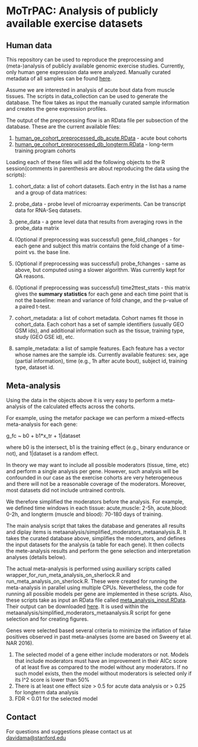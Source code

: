 # MoTrPAC: Analysis of publicly available exercise datasets

## Human data

This repository can be used to reproduce the preprocessing and (meta-)analysis of publicly available genomic exercise studies. Currently, only human gene expression data were analyzed. Manually curated metadata of all samples can be found [here](https://storage.googleapis.com/motrpac-portal-user-davidama/GEO_sample_metadata.xlsx).

Assume we are interested in analysis of acute bout data from muscle tissues. The scripts in data_collection can be used to generate the database. The flow takes as input the manually curated sample information and creates the gene expression profiles. 

The output of the preprocessing flow is an RData file per subsection of the database. These are the current available files:
1. [human_ge_cohort_preprocessed_db_acute.RData](https://storage.googleapis.com/motrpac-portal-user-davidama/human_ge_cohort_preprocessed_db_acute.RData) - acute bout cohorts
2. [human_ge_cohort_preprocessed_db_longterm.RData](https://storage.googleapis.com/motrpac-portal-user-davidama/human_ge_cohort_preprocessed_db_longterm.RData) - long-term training program cohorts

Loading each of these files will add the following objects to the R session(comments in parenthesis are about reproducing the data using the scripts):

1. cohort_data: a list of cohort datasets. Each entry in the list has a name and a group of data matrices:
  1. probe_data - probe level of microarray experiments. Can be transcript data for RNA-Seq datasets.
  2. gene_data - a gene level data that results from averaging rows in the probe_data matrix
  3. (Optional if preprocessing was successful) gene_fold_changes - for each gene and subject this matrix contains the fold change of a time-point vs. the base line.
  4. (Optional if preprocessing was successful) probe_fchanges - same as above, but computed using a slower algorithm. Was currently kept for QA reasons.
  5. (Optional if preprocessing was successful) time2ttest_stats - this matrix gives the **summary statistics** for each gene and each time point that is not the baseline: mean and variance of fold change, and the p-value of a paired t-test. 

2. cohort_metadata: a list of cohort metadata. Cohort names fit those in cohort_data. Each cohort has a set of sample identifiers (usually GEO GSM ids), and additional information such as the tissue, training type, study (GEO GSE id), etc.

3. sample_metadata: a list of sample features. Each feature has a vector whose names are the sample ids. Currently available features: sex, age (partial information), time (e.g., 1h after acute bout), subject id, training type, dataset id.
  
## Meta-analysis

Using the data in the objects above it is very easy to perform a meta-analysis of the calculated effects across the cohorts.

For example, using the metafor package we can perform a mixed-effects meta-analysis for each gene:

g_fc ~ b0 + b1*x_tr + 1|dataset 

where b0 is the intersect, b1 is the training effect (e.g., binary endurance or not), and 1|dataset is a random effect.

In theory we may want to include all possible moderators (tissue, time, etc) and perform a single analysis per gene. However, such analysis will be confounded in our case as the exercise cohorts are very heterogeneous and there will not be a reasonable coverage of the moderators. Moreover, most datasets did not include untrained controls.

We therefore simplified the moderators before the analysis. For example, we defined time windows in each tissue: acute,muscle: 2-5h, acute,blood: 0-2h, and longterm (muscle and blood): 70-180 days of training. 

The main analysis script that takes the database and generates all results and diplay items is metaanalysis/simplified_moderators_metaanalysis.R. It takes the curated database above, simplifies the moderators, and defines the input datasets for the analysis (a table for each gene). It then collects the mete-analysis results and perform the gene selection and interpretation analyses (details below).

The actual meta-analysis is performed using auxiliary scripts called wrapper_for_run_meta_analysis_on_sherlock.R and run_meta_analysis_on_sherlock.R. These were created for running the meta-analysis in parallel using multiple CPUs. Nevertheless, the code for running all possible models per gene are implemented in these scripts. Also, these scripts take as input an RData file called [meta_analysis_input.RData](https://storage.googleapis.com/motrpac-portal-user-davidama/meta_analysis_input.RData). Their output can be downloaded [here](https://storage.googleapis.com/motrpac-portal-user-davidama/meta_analysis_results.RData). It is used within the metaanalysis/simplified_moderators_metaanalysis.R script for gene selection and for creating figures.

Genes were selected based several criteria to minimize the inflation of false positives observed in past meta-analyses (some are based on Sweeny et al. NAR 2016). 
1. The selected model of a gene either include moderators or not. Models that include moderators must have an improvement in their AICc score of at least five as compared to the model without any moderators. If no such model exists, then the model without moderators is selected only if its I^2 score is lower than 50%
2. There is at least one effect size > 0.5 for acute data analysis or > 0.25 for longterm data analysis
3. FDR < 0.01 for the selected model

## Contact

For questions and suggestions please contact us at davidama@stanford.edu
